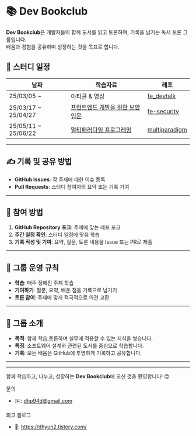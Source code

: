 # 📚 Dev Bookclub

**Dev Bookclub**은 개발자들이 함께 도서를 읽고 토론하며, 기록을 남기는 독서 토론 그룹입니다.  
배움과 경험을 공유하며 성장하는 것을 목표로 합니다.

## 📆 스터디 일정

| 날짜                | 학습자료                                                                                    | 레포                                                                                     |
| ------------------- | --------------------------------------------------------------------------------------- | ---------------------------------------------------------------------------------------- |
| 25/03/05 ~  | 아티클 & 영상 | [fe_devtalk](https://github.com/dev-bookclub/FE_DevTalk) |
| 25/03/17 ~ 25/04/27 | [프런트엔드 개발을 위한 보안 입문](https://product.kyobobook.co.kr/detail/S000211709203) | [fe-security](https://github.com/dev-bookclub/fe-security) |
| 25/05/11 ~ 25/06/22 | [멀티패러다임 프로그래밍](https://product.kyobobook.co.kr/detail/S000216318962) | [multiparadigm](https://github.com/dev-bookclub/multiparadigm) |

---

## ✍️ 기록 및 공유 방법

- **GitHub Issues**: 각 주제에 대한 이슈 등록
- **Pull Requests**: 스터디 참여자의 요약 또는 기록 기여

---

## 📖 참여 방법

1. **GitHub Repository 포크**: 주제에 맞는 레포 포크
2. **주간 일정 확인**: 스터디 일정에 맞춰 학습
3. **기록 작성 및 기여**: 요약, 질문, 토론 내용을 Issue 또는 PR로 제출

---

## 🤝 그룹 운영 규칙

- **학습**: 매주 정해진 주제 학습
- **기여하기**: 질문, 요약, 배운 점을 기록으로 남기기
- **토론 참여**: 주제에 맞게 적극적으로 의견 교환

---

## 📌 그룹 소개

- **목적**: 함께 학습,토론하며 실무에 적용할 수 있는 지식을 쌓습니다.
- **특징**: 소프트웨어 설계와 관련된 도서를 중심으로 학습합니다.
- **기록**: 모든 배움은 GitHub에 투명하게 기록하고 공유합니다.

---
---

함께 학습하고, 나누고, 성장하는 **Dev Bookclub**에 오신 것을 환영합니다! 😊

문의
- ✉️: dhp94d@gmail.com

회고 블로그
- 📝: https://dhyun2.tistory.com/
